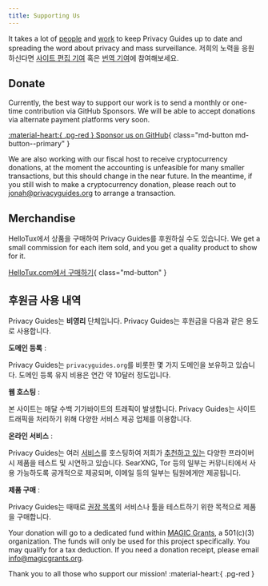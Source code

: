 ```yaml
---
title: Supporting Us
---
```


<!-- markdownlint-disable MD036 -->
It takes a lot of [people](contributors.md) and [work](https://github.com/privacyguides/privacyguides.org/pulse/monthly) to keep Privacy Guides up to date and spreading the word about privacy and mass surveillance. 저희의 노력을 응원하신다면 [사이트 편집 기여](https://github.com/privacyguides/privacyguides.org) 혹은 [번역 기여](https://crowdin.com/project/privacyguides)에 참여해보세요.

## Donate

Currently, the best way to support our work is to send a monthly or one-time contribution via GitHub Sponsors. We will be able to accept donations via alternate payment platforms very soon.

[:material-heart:{ .pg-red } Sponsor us on GitHub](https://github.com/sponsors/privacyguides){ class="md-button md-button--primary" }

We are also working with our fiscal host to receive cryptocurrency donations, at the moment the accounting is unfeasible for many smaller transactions, but this should change in the near future. In the meantime, if you still wish to make a cryptocurrency donation, please reach out to [jonah@privacyguides.org](mailto:jonah@privacyguides.org) to arrange a transaction.

## Merchandise

HelloTux에서 상품을 구매하여 Privacy Guides를 후원하실 수도 있습니다. We get a small commission for each item sold, and you get a quality product to show for it.

[HelloTux.com에서 구매하기](https://hellotux.com/privacyguides){ class="md-button" }

## 후원금 사용 내역

Privacy Guides는 **비영리** 단체입니다. Privacy Guides는 후원금을 다음과 같은 용도로 사용합니다.

**도메인 등록**
:

Privacy Guides는 `privacyguides.org`를 비롯한 몇 가지 도메인을 보유하고 있습니다. 도메인 등록 유지 비용은 연간 약 10달러 정도입니다.

**웹 호스팅**
:

본 사이트는 매달 수백 기가바이트의 트래픽이 발생합니다. Privacy Guides는 사이트 트래픽을 처리하기 위해 다양한 서비스 제공 업체를 이용합니다.

**온라인 서비스**
:

Privacy Guides는 여러 [서비스](https://privacyguides.net)를 호스팅하여 저희가 [추천하고 있는](../tools.md) 다양한 프라이버시 제품을 테스트 및 시연하고 있습니다. SearXNG, Tor 등의 일부는 커뮤니티에서 사용 가능하도록 공개적으로 제공되며, 이메일 등의 일부는 팀원에게만 제공됩니다.

**제품 구매**
:

Privacy Guides는 때때로 [권장 목록](../tools.md)의 서비스나 툴을 테스트하기 위한 목적으로 제품을 구매합니다.

Your donation will go to a dedicated fund within [MAGIC Grants](https://magicgrants.org), a 501(c)(3) organization. The funds will only be used for this project specifically. You may qualify for a tax deduction. If you need a donation receipt, please email <info@magicgrants.org>.

Thank you to all those who support our mission! :material-heart:{ .pg-red }
